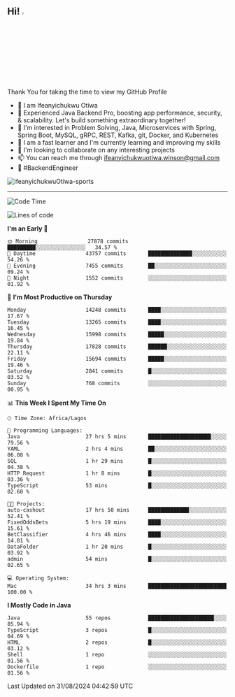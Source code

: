 <!-- BLOG-POST-LIST:START --><!-- BLOG-POST-LIST:END -->

## Hi! <img src="https://media.giphy.com/media/hvRJCLFzcasrR4ia7z/giphy.gif" width="4%"> 

Thank You for taking the time to view my GitHub Profile

- 👋 I am Ifeanyichukwu Otiwa
- 🚀 Experienced Java Backend Pro, boosting app performance, security, & scalability. Let's build something extraordinary together!
- 👀 I'm interested in Problem Solving, Java, Microservices with Spring, Spring Boot, MySQL, gRPC, REST, Kafka, git, Docker, and Kubernetes
- 🌱 I am a fast learner and I'm currently learning and improving my skills
- 💞️ I'm looking to collaborate on any interesting projects
- 📫 You can reach me through ifeanyichukwuotiwa.winson@gmail.com
- 🚀 #BackendEngineer

<p align="left" marginTop="10px"> <img src="https://komarev.com/ghpvc/?username=ifeanyichukwuOtiwa-sports&label=Profile%20views&color=0e75b6&style=for-the-badge" alt="ifeanyichukwuOtiwa-sports" /> </p>

***

<!--START_SECTION:waka-->
![Code Time](http://img.shields.io/badge/Code%20Time-2%2C860%20hrs%2040%20mins-blue)

![Lines of code](https://img.shields.io/badge/From%20Hello%20World%20I%27ve%20Written-19.8%20million%20lines%20of%20code-blue)

**I'm an Early 🐤** 

```text
🌞 Morning                27878 commits       █████████░░░░░░░░░░░░░░░░   34.57 % 
🌆 Daytime                43757 commits       ██████████████░░░░░░░░░░░   54.26 % 
🌃 Evening                7455 commits        ██░░░░░░░░░░░░░░░░░░░░░░░   09.24 % 
🌙 Night                  1552 commits        ░░░░░░░░░░░░░░░░░░░░░░░░░   01.92 % 
```
📅 **I'm Most Productive on Thursday** 

```text
Monday                   14248 commits       ████░░░░░░░░░░░░░░░░░░░░░   17.67 % 
Tuesday                  13265 commits       ████░░░░░░░░░░░░░░░░░░░░░   16.45 % 
Wednesday                15998 commits       █████░░░░░░░░░░░░░░░░░░░░   19.84 % 
Thursday                 17828 commits       ██████░░░░░░░░░░░░░░░░░░░   22.11 % 
Friday                   15694 commits       █████░░░░░░░░░░░░░░░░░░░░   19.46 % 
Saturday                 2841 commits        █░░░░░░░░░░░░░░░░░░░░░░░░   03.52 % 
Sunday                   768 commits         ░░░░░░░░░░░░░░░░░░░░░░░░░   00.95 % 
```


📊 **This Week I Spent My Time On** 

```text
🕑︎ Time Zone: Africa/Lagos

💬 Programming Languages: 
Java                     27 hrs 5 mins       ████████████████████░░░░░   79.56 % 
YAML                     2 hrs 4 mins        ██░░░░░░░░░░░░░░░░░░░░░░░   06.08 % 
SQL                      1 hr 29 mins        █░░░░░░░░░░░░░░░░░░░░░░░░   04.38 % 
HTTP Request             1 hr 8 mins         █░░░░░░░░░░░░░░░░░░░░░░░░   03.36 % 
TypeScript               53 mins             █░░░░░░░░░░░░░░░░░░░░░░░░   02.60 % 

🐱‍💻 Projects: 
auto-cashout             17 hrs 50 mins      █████████████░░░░░░░░░░░░   52.41 % 
FixedOddsBets            5 hrs 19 mins       ████░░░░░░░░░░░░░░░░░░░░░   15.61 % 
BetClassifier            4 hrs 46 mins       ████░░░░░░░░░░░░░░░░░░░░░   14.01 % 
DataFolder               1 hr 20 mins        █░░░░░░░░░░░░░░░░░░░░░░░░   03.92 % 
admin                    54 mins             █░░░░░░░░░░░░░░░░░░░░░░░░   02.65 % 

💻 Operating System: 
Mac                      34 hrs 3 mins       █████████████████████████   100.00 % 
```

**I Mostly Code in Java** 

```text
Java                     55 repos            █████████████████████░░░░   85.94 % 
TypeScript               3 repos             █░░░░░░░░░░░░░░░░░░░░░░░░   04.69 % 
HTML                     2 repos             █░░░░░░░░░░░░░░░░░░░░░░░░   03.12 % 
Shell                    1 repo              ░░░░░░░░░░░░░░░░░░░░░░░░░   01.56 % 
Dockerfile               1 repo              ░░░░░░░░░░░░░░░░░░░░░░░░░   01.56 % 
```




 Last Updated on 31/08/2024 04:42:59 UTC
<!--END_SECTION:waka-->

<!--
<p align="center">
![trophy](https://github-profile-trophy.vercel.app/?username=ifeanyichukwuOtiwa-sports&theme=onedark) (https://github.com/ryo-ma/github-profile-trophy)
</p>
-->

<!---
ifeanyi-otiwa/ifeanyi-otiwa is a ✨ special ✨ repository because its `README.md` (this file) appears on your GitHub profile.
You can click the Preview link to take a look at your changes.
--->
